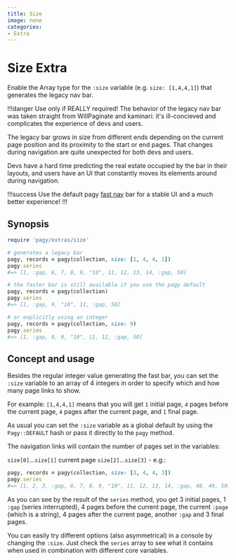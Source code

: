 ```yaml
---
title: Size
image: none
categories:
- Extra
---
```


# Size Extra

Enable the Array type for the `:size` variable (e.g. `size: [1,4,4,1]`) that generates the legacy nav bar.

!!!danger Use only if REALLY required!
The behavior of the legacy nav bar was taken straight from WillPaginate and kaminari: it's ill-concieved and complicates the 
experience of devs and users.

The legacy bar grows in size from different ends depending on the current page position and its proximity to the start or end 
pages. That changes during navigation are quite unexpected for both devs and users.

Devs have a hard time predicting the real estate occupied by the bar in their layouts, and users have an UI that constantly 
moves its elements around during navigation.

!!!success
Use the default pagy [fast nav](../how-to/#fast-nav) bar for a stable UI and a much better experience!
!!!

## Synopsis

```ruby pagy.rb (initializer)
require 'pagy/extras/size'
```

```ruby Controller (action)
# generates a legacy bar  
pagy, records = pagy(collection, size: [1, 4, 4, 1])
pagy.series
#=> [1, :gap, 6, 7, 8, 9, "10", 11, 12, 13, 14, :gap, 50]

# the faster bar is still available if you use the pagy default
pagy, records = pagy(collection)
pagy.series
#=> [1, :gap, 9, "10", 11, :gap, 50]

# or explicitly using an integer
pagy, records = pagy(collection, size: 9)
pagy.series
#=> [1, :gap, 8, 9, "10", 11, 12, :gap, 50]
```

##  Concept and usage

Besides the regular integer value generating the fast bar, you can set the `:size` variable to an array of 4 integers in order to specify which and how many page links to show.

For example: `[1,4,4,1]` means that you will get `1` initial page, `4` pages before the current page, `4` pages after the current page, and `1` final page.

As usual you can set the `:size` variable as a global default by using the `Pagy::DEFAULT` hash or pass it directly to the 
`pagy` method.

The navigation links will contain the number of pages set in the variables:

`size[0]`...`size[1]` current page `size[2]`...`size[3]` - e.g.:

```ruby
pagy, records = pagy(collection, size: [3, 4, 4, 3])
pagy.series
#=> [1, 2, 3, :gap, 6, 7, 8, 9, "10", 11, 12, 13, 14, :gap, 48, 49, 50]
```

As you can see by the result of the `series` method, you get 3 initial pages, 1 `:gap` (series interrupted), 4 pages before the current page, the current `:page` (which is a string), 4 pages after the current page, another `:gap` and 3 final pages.

You can easily try different options (also asymmetrical) in a console by changing the `:size`. Just check the `series` array to see what it contains when used in combination with different core variables.
